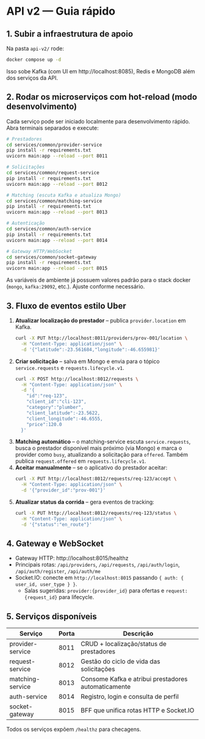 # API v2 — Guia rápido

## 1. Subir a infraestrutura de apoio

Na pasta `api-v2/` rode:

```bash
docker compose up -d
```

Isso sobe Kafka (com UI em http://localhost:8085), Redis e MongoDB além dos serviços da API.

## 2. Rodar os microserviços com hot-reload (modo desenvolvimento)

Cada serviço pode ser iniciado localmente para desenvolvimento rápido.
Abra terminais separados e execute:

```bash
# Prestadores
cd services/common/provider-service
pip install -r requirements.txt
uvicorn main:app --reload --port 8011

# Solicitações
cd services/common/request-service
pip install -r requirements.txt
uvicorn main:app --reload --port 8012

# Matching (escuta Kafka e atualiza Mongo)
cd services/common/matching-service
pip install -r requirements.txt
uvicorn main:app --reload --port 8013

# Autenticação
cd services/common/auth-service
pip install -r requirements.txt
uvicorn main:app --reload --port 8014

# Gateway HTTP/WebSocket
cd services/common/socket-gateway
pip install -r requirements.txt
uvicorn main:app --reload --port 8015
```

As variáveis de ambiente já possuem valores padrão para o stack docker (`mongo`, `kafka:29092`, etc.). Ajuste conforme necessário.

## 3. Fluxo de eventos estilo Uber

1. **Atualizar localização do prestador** – publica `provider.location` em Kafka.
   ```bash
   curl -X PUT http://localhost:8011/providers/prov-001/location \
     -H "Content-Type: application/json" \
     -d '{"latitude":-23.561684,"longitude":-46.655981}'
   ```
2. **Criar solicitação** – salva em Mongo e envia para o tópico `service.requests` e `requests.lifecycle.v1`.
   ```bash
   curl -X POST http://localhost:8012/requests \
     -H "Content-Type: application/json" \
     -d '{
       "id":"req-123",
       "client_id":"cli-123",
       "category":"plumber",
       "client_latitude":-23.5622,
       "client_longitude":-46.6555,
       "price":120.0
     }'
   ```
3. **Matching automático** – o matching-service escuta `service.requests`, busca o prestador disponível mais próximo (via Mongo) e marca o provider como `busy`, atualizando a solicitação para `offered`. Também publica `request.offered` em `requests.lifecycle.v1`.
4. **Aceitar manualmente** – se o aplicativo do prestador aceitar:
   ```bash
   curl -X PUT http://localhost:8012/requests/req-123/accept \
     -H "Content-Type: application/json" \
     -d '{"provider_id":"prov-001"}'
   ```
5. **Atualizar status da corrida** – gera eventos de tracking:
   ```bash
   curl -X PUT http://localhost:8012/requests/req-123/status \
     -H "Content-Type: application/json" \
     -d '{"status":"en_route"}'
   ```

## 4. Gateway e WebSocket

- Gateway HTTP: http://localhost:8015/healthz
- Principais rotas: `/api/providers`, `/api/requests`, `/api/auth/login`, `/api/auth/register`, `/api/auth/me`
- Socket.IO: conecte em `http://localhost:8015` passando `{ auth: { user_id, user_type } }`.
  - Salas sugeridas: `provider:{provider_id}` para ofertas e `request:{request_id}` para lifecycle.

## 5. Serviços disponíveis

| Serviço            | Porta | Descrição                                        |
| ------------------ | ----- | ------------------------------------------------ |
| provider-service   | 8011  | CRUD + localização/status de prestadores         |
| request-service    | 8012  | Gestão do ciclo de vida das solicitações         |
| matching-service   | 8013  | Consome Kafka e atribui prestadores automaticamente |
| auth-service       | 8014  | Registro, login e consulta de perfil             |
| socket-gateway     | 8015  | BFF que unifica rotas HTTP e Socket.IO           |

Todos os serviços expõem `/healthz` para checagens.
